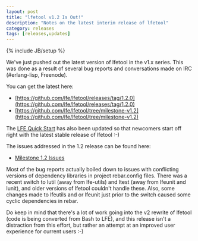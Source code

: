 ```yaml
---
layout: post
title: "lfetool v1.2 Is Out!"
description: "Notes on the latest interim release of lfetool"
category: releases
tags: [releases,updates]
---
```

{% include JB/setup %}

We've just pushed out the latest version of lfetool in the v1.x series. This
was done as a result of several bug reports and conversations made on IRC
(#erlang-lisp, Freenode).

You can get the latest here:

* [https://github.com/lfe/lfetool/releases/tag/1.2.0](https://github.com/lfe/lfetool/releases/tag/1.2.0)
* [https://github.com/lfe/lfetool/tree/milestone-v1.2](https://github.com/lfe/lfetool/tree/milestone-v1.2)

The [LFE Quick Start](http://docs.lfe.io/quick-start/1.html) has also been
updated so that newcomers start off right with the latest stable release of
lfetool :-)

The issues addressed in the 1.2 release can be found here:

* [Milestone 1.2 Issues](https://github.com/lfe/lfetool/issues?q=milestone%3A%22Version+1.2%22+is%3Aclosed)

Most of the bug reports actually boiled down to issues with conflicting
versions of dependency libraries in project rebar.config files. There was a
recent switch to lutil (away from lfe-utils) and ltest (away from lfeunit and
lunit), and older versions of lfetool couldn't handle these. Also, some changes
made to lfeutils and or lfeunit just prior to the switch caused some cyclic
dependencies in rebar.

Do keep in mind that there's a lot of work going into the v2 rewrite of lfetool
(code is being converted from Bash to LFE), and this release isn't a
distraction from this effort, but rather an attempt at an improved user
experience for current users :-)
